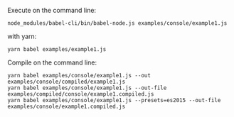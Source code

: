 Execute on the command line:

    node_modules/babel-cli/bin/babel-node.js examples/console/example1.js 

with yarn:

    yarn babel examples/example1.js
    
Compile on the command line:    
     
    yarn babel examples/console/example1.js --out examples/console/compiled/example1.js
    yarn babel examples/console/example1.js --out-file examples/compiled/console/example1.compiled.js
    yarn babel examples/console/example1.js --presets=es2015 --out-file examples/console/example1.compiled.js
